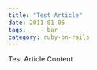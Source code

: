 ```yaml
---
title: "Test Article"
date: 2011-01-05
tags:    - bar
category: ruby-on-rails
---
```

Test Article Content
